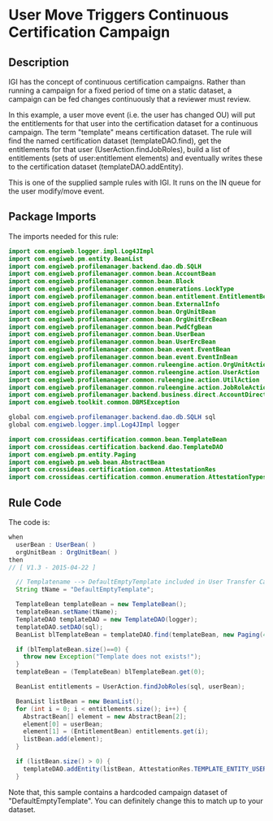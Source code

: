 # User Move Triggers Continuous Certification Campaign

## Description
IGI has the concept of continuous certification campaigns. Rather than running a campaign for a fixed period of time on a static dataset, a campaign can be fed changes continuously that a reviewer must review.

In this example, a user move event (i.e. the user has changed OU) will put the entitlements for that user into the certification dataset for a continuous campaign. The term "template" means certification dataset. The rule will find the named certification dataset (templateDAO.find), get the entitlements for that user (UserAction.findJobRoles), build a list of entitlements (sets of user:entitlement elements) and eventually writes these to the certification dataset (templateDAO.addEntity).

This is one of the supplied sample rules with IGI. It runs on the IN queue for the user modify/move event.

## Package Imports
The imports needed for this rule:

```java
import com.engiweb.logger.impl.Log4JImpl
import com.engiweb.pm.entity.BeanList
import com.engiweb.profilemanager.backend.dao.db.SQLH
import com.engiweb.profilemanager.common.bean.AccountBean
import com.engiweb.profilemanager.common.bean.Block
import com.engiweb.profilemanager.common.enumerations.LockType
import com.engiweb.profilemanager.common.bean.entitlement.EntitlementBean
import com.engiweb.profilemanager.common.bean.ExternalInfo
import com.engiweb.profilemanager.common.bean.OrgUnitBean
import com.engiweb.profilemanager.common.bean.OrgUnitErcBean
import com.engiweb.profilemanager.common.bean.PwdCfgBean
import com.engiweb.profilemanager.common.bean.UserBean
import com.engiweb.profilemanager.common.bean.UserErcBean
import com.engiweb.profilemanager.common.bean.event.EventBean
import com.engiweb.profilemanager.common.bean.event.EventInBean
import com.engiweb.profilemanager.common.ruleengine.action.OrgUnitAction
import com.engiweb.profilemanager.common.ruleengine.action.UserAction
import com.engiweb.profilemanager.common.ruleengine.action.UtilAction
import com.engiweb.profilemanager.common.ruleengine.action.JobRoleAction
import com.engiweb.profilemanager.backend.business.direct.AccountDirect
import com.engiweb.toolkit.common.DBMSException

global com.engiweb.profilemanager.backend.dao.db.SQLH sql
global com.engiweb.logger.impl.Log4JImpl logger
```

```java
import com.crossideas.certification.common.bean.TemplateBean
import com.crossideas.certification.backend.dao.TemplateDAO
import com.engiweb.pm.entity.Paging
import com.engiweb.pm.web.bean.AbstractBean
import com.crossideas.certification.common.AttestationRes
import com.crossideas.certification.common.enumeration.AttestationTypes
```



## Rule Code
The code is:
```java
when
  userBean : UserBean( )
  orgUnitBean : OrgUnitBean( )
then
// [ V1.3 - 2015-04-22 ]

  // Templatename --> DefaultEmptyTemplate included in User Transfer Campaign
  String tName = "DefaultEmptyTemplate";

  TemplateBean templateBean = new TemplateBean();
  templateBean.setName(tName);
  TemplateDAO templateDAO = new TemplateDAO(logger);
  templateDAO.setDAO(sql);
  BeanList blTemplateBean = templateDAO.find(templateBean, new Paging(4));

  if (blTemplateBean.size()==0) {
    throw new Exception("Template does not exists!");
  }
  templateBean = (TemplateBean) blTemplateBean.get(0);

  BeanList entitlements = UserAction.findJobRoles(sql, userBean);

  BeanList listBean = new BeanList();
  for (int i = 0; i < entitlements.size(); i++) {
    AbstractBean[] element = new AbstractBean[2];
    element[0] = userBean;
    element[1] = (EntitlementBean) entitlements.get(i);
    listBean.add(element);
  }

  if (listBean.size() > 0) {
    templateDAO.addEntity(listBean, AttestationRes.TEMPLATE_ENTITY_USERENT, templateBean, AttestationTypes.PERSON_ENTITLEMENT.getValue());
  }
```

Note that, this sample contains a hardcoded campaign dataset of "DefaultEmptyTemplate". You can definitely change this to match up to your dataset.

